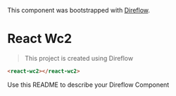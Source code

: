 This component was bootstrapped with [Direflow](https://direflow.io).

# React Wc2
> This project is created using Direflow

```html
<react-wc2></react-wc2>
```

Use this README to describe your Direflow Component